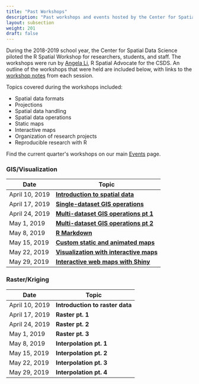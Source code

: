 ```yaml
---
title: "Past Workshops"
description: "Past workshops and events hosted by the Center for Spatial Data Science"
layout: subsection
weight: 201
draft: false
---
```


During the 2018-2019 school year, the Center for Spatial Data Science piloted the R Spatial Workshop for researchers, students, and staff. The workshops were run by [Angela Li](https://twitter.com/CivicAngela), R Spatial Advocate for the CSDS. An outline of the workshops that were held are included below, with links to the [workshop notes](https://spatialanalysis.github.io/workshop-notes/) from each session.

Topics covered during the workshops included:

* Spatial data formats
* Projections
* Spatial data handling
* Spatial data operations
* Static maps
* Interactive maps
* Organization of research projects
* Reproducible research with R

Find the current quarter's workshops on our main [Events](../../events) page.

### GIS/Visualization

| Date              | Topic                                                 |
|-------------------|-------------------------------------------------------|
| April 10, 2019  | [**Introduction to spatial data**](https://spatialanalysis.github.io/workshop-notes/introduction-to-spatial-data.html)                          |
| April 17, 2019  | [**Single-dataset GIS operations**](https://spatialanalysis.github.io/workshop-notes/single-dataset-gis-operations.html)                         |
| April 24, 2019  | [**Multi-dataset GIS operations pt 1**](https://spatialanalysis.github.io/workshop-notes/multiple-dataset-gis-operations-visualization.html)                          |
| May 1, 2019  | [**Multi-dataset GIS operations pt 2**](https://spatialanalysis.github.io/workshop-notes/multiple-dataset-gis-operations-visualization-pt-2.html)                     |
| May 8, 2019 | [**R Markdown**](https://spatialanalysis.github.io/workshop-notes/r-markdown-and-custom-maps.html)    |
| May 15, 2019 | [**Custom static and animated maps**](https://spatialanalysis.github.io/workshop-notes/custom-and-animated-maps.html)                                |
| May 22, 2019 | [**Visualization with interactive maps**](https://spatialanalysis.github.io/workshop-notes/interactive-maps.html)                   |
| May 29, 2019     | [**Interactive web maps with Shiny**](https://spatialanalysis.github.io/workshop-notes/interactive-maps-with-shiny.html) |

### Raster/Kriging

| Date              | Topic                                                 |
|-------------------|-------------------------------------------------------|
| April 10, 2019  | **Introduction to raster data**                      |
| April 17, 2019  | **Raster pt. 1**                         |
| April 24, 2019  | **Raster pt. 2**                          |
| May 1, 2019  | **Raster pt. 3**                     |
| May 8, 2019 | **Interpolation pt. 1**    |
| May 15, 2019 | **Interpolation pt. 2**                                |
| May 22, 2019 | **Interpolation pt. 3**                   |
| May 29, 2019     | **Interpolation pt. 4** |